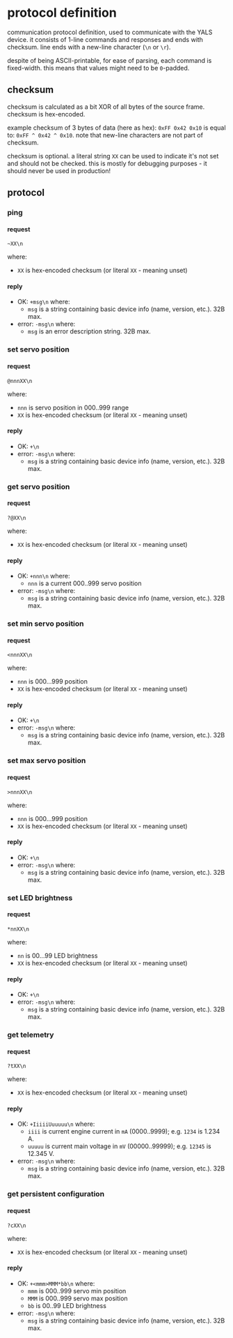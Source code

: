 # protocol definition

communication protocol definition, used to communicate with the YALS device.
it consists of 1-line commands and responses and ends with checksum.
line ends with a new-line character (`\n` or `\r`).

despite of being ASCII-printable, for ease of parsing, each command is fixed-width.
this means that values might need to be `0`-padded.


## checksum

checksum is calculated as a bit XOR of all bytes of the source frame.
checksum is hex-encoded.

example checksum of 3 bytes of data (here as hex): `0xFF 0x42 0x10`  is equal to:
`0xFF ^ 0x42 ^ 0x10`.
note that new-line characters are not part of checksum.

checksum is optional.
a literal string `XX` can be used to indicate it's not set and should not be checked.
this is mostly for debugging purposes - it should never be used in production!


## protocol

### ping
#### request
```
~XX\n
```
where:
* `XX` is hex-encoded checksum (or literal `XX` - meaning unset)
#### reply
* OK: `+msg\n` where:
  * `msg` is a string containing basic device info (name, version, etc.). 32B max.
* error: `-msg\n` where:
  * `msg` is an error description string. 32B max.

### set servo position
#### request
```
@nnnXX\n
```
where:
* `nnn` is servo position in 000..999 range
* `XX` is hex-encoded checksum (or literal `XX` - meaning unset)
#### reply
* OK: `+\n`
* error: `-msg\n` where:
  * `msg` is a string containing basic device info (name, version, etc.). 32B max.

### get servo position
#### request
```
?@XX\n
```
where:
* `XX` is hex-encoded checksum (or literal `XX` - meaning unset)
#### reply
* OK: `+nnn\n` where:
  * `nnn` is a current 000..999 servo position
* error: `-msg\n` where:
  * `msg` is a string containing basic device info (name, version, etc.). 32B max.

### set min servo position
#### request
```
<nnnXX\n
```
where:
* `nnn` is 000...999 position
* `XX` is hex-encoded checksum (or literal `XX` - meaning unset)
#### reply
* OK: `+\n`
* error: `-msg\n` where:
  * `msg` is a string containing basic device info (name, version, etc.). 32B max.

### set max servo position
#### request
```
>nnnXX\n
```
where:
* `nnn` is 000...999 position
* `XX` is hex-encoded checksum (or literal `XX` - meaning unset)
#### reply
* OK: `+\n`
* error: `-msg\n` where:
  * `msg` is a string containing basic device info (name, version, etc.). 32B max.

### set LED brightness
#### request
```
*nnXX\n
```
where:
* `nn` is 00...99 LED brightness
* `XX` is hex-encoded checksum (or literal `XX` - meaning unset)
#### reply
* OK: `+\n`
* error: `-msg\n` where:
  * `msg` is a string containing basic device info (name, version, etc.). 32B max.

### get telemetry
#### request
```
?tXX\n
```
where:
* `XX` is hex-encoded checksum (or literal `XX` - meaning unset)
#### reply
* OK: `+IiiiiUuuuuu\n` where:
  * `iiii` is current engine current in `mA` (0000..9999); e.g. `1234` is 1.234 A.
  * `uuuuu` is current main voltage in `mV` (00000..99999); e.g. `12345` is 12.345 V.
* error: `-msg\n` where:
  * `msg` is a string containing basic device info (name, version, etc.). 32B max.

### get persistent configuration
#### request
```
?cXX\n
```
where:
* `XX` is hex-encoded checksum (or literal `XX` - meaning unset)
#### reply
* OK: `+<mmm>MMM*bb\n` where:
  * `mmm` is 000..999 servo min position
  * `MMM` is 000..999 servo max position
  * `bb` is 00..99 LED brightness
* error: `-msg\n` where:
  * `msg` is a string containing basic device info (name, version, etc.). 32B max.
